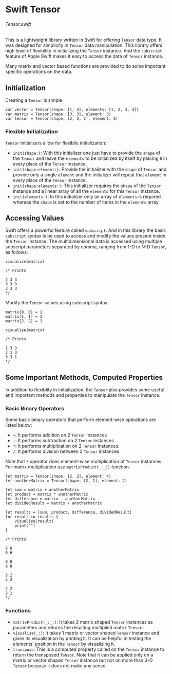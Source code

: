 # Swift Tensor

###### Tensor.swift

This is a lightweight library written in Swift for offering `Tensor` data type. It was designed for simplicity in `Tensor` data manipulation. This library offers high level of flexibility in initializing the `Tensor` instance. And the `subscript` feature of Apple Swift makes it easy to access the data of `Tensor` instance. 

Many matrix and vector based functions are provided to do some important specific operations on the data. 


## Initialization

Creating a `Tensor` is simple

```
var vector = Tensor(shape: [1, 4], elements: [1, 2, 3, 4])
var matrix = Tensor(shape: [3, 3], element: 3)
var tensor = Tensor(shape: [2, 2, 2]: element: 2)
```

### Flexible Initialization

`Tensor` initializers allow for flexibile initialization:
* `init(shape:)`: With this initializer one just have to provide the `shape` of the `Tensor` and leave the `elements` to be initialized by itself by placing `0` in every place of the `Tensor` instance.
* `init(shape:element:)`: Provide the initializer with the `shape` of `Tensor` and provide only a single `element` and the initializer will repeat that `element` in every place of the `Tensor` instance.
* `init(shape:elements:)`: This initializer requires the `shape` of the `Tensor` instance and a linear array of all the `elements` for this `Tensor` instance.
* `init(elements:)`: In this initializer only an array of `elements` is required whereas the `shape` is set to the number of items in the `elements` array.


## Accessing Values

Swift offers a powerful feature called `subscript`. And in this library the basic `subscript` syntax is be used to access and modify the values present inside the `Tensor` instance. The multidimensional data is accessed using multiple subscript parameters separated by comma, ranging from 1-D to N-D `Tensor`, as follows:

```
visualize(matrix)

/* Prints

3 3 3
3 3 3
3 3 3
*/
```

Modify the `Tensor` values using subscript syntax.

```
matrix[0, 0] = 1
matrix[1, 1] = 1
matrix[2, 2] = 1

visualize(matrix)

/* Prints

1 3 3
3 1 3
3 3 1
*/
```


## Some Important Methods, Computed Properties

In addition to flexiblity in initialization, the `Tensor` also provides some useful and important methods and properties to manipulate the `Tensor` instance.

### Basic Binary Operators

Some basic binary operators that perform element-wise operations are listed below:
* `+`: It performs addition on 2 `Tensor` instances
* `-`: It performs subtraction on 2 `Tensor` instances
* `*`: It performs multiplication on 2 `Tensor` instances.
* `/`: It performs division between 2 `Tensor` instances

Note that `*` operator does element-wise multiplication of `Tensor` instances. For matrix multiplication use `matrixProduct(_:_:)` function.

```
let matrix = Tensor(shape: [2, 2], element: 4)
let anotherMatrix = Tensor(shape: [2, 2], element: 2)

let sum = matrix + anotherMatrix
let product = matrix * anotherMatrix
let difference = matrix - anotherMatrix
let dividedResult = matrix / anotherMatrix

let results = [sum, product, difference, dividedResult]
for result in results {
    visualize(result)
    print("")
}

/* Prints

6 6 
6 6 

8 8 
8 8 

2 2 
2 2 

2 2 
2 2
*/
```

### Functions

* `matrixProduct(_:_:)`: It takes 2 matrix shaped `Tensor` instances as parameters and returns the resulting multiplied matrix `Tensor`.
* `visualize(_:)`: It takes 1 matrix or vector shaped `Tensor` instance and gives its visualization by printing it. It can be helpful in testing the elements' position in the `Tensor` by visualizing it.
* `transpose`: This is a computed property called on the `Tensor` instance to return the transposed `Tensor`. Note that it can be applied only on a matrix or vector shaped `Tensor` instance but not on more than 3-D `Tensor` because it does not make any sense.
